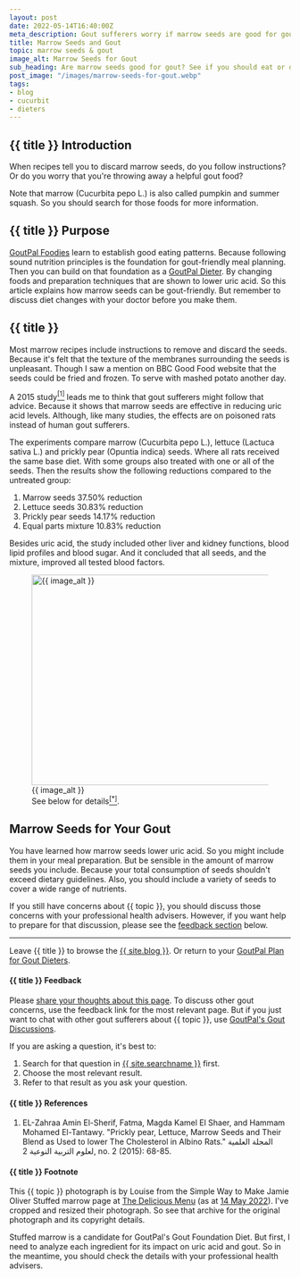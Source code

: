 ```yaml
---
layout: post
date: 2022-05-14T16:40:00Z
meta_description: Gout sufferers worry if marrow seeds are good for gout. Or should you avoid them? Read the facts about marrow seeds and gout now.
title: Marrow Seeds and Gout
topic: marrow seeds & gout
image_alt: Marrow Seeds for Gout
sub_heading: Are marrow seeds good for gout? See if you should eat or discard them.
post_image: "/images/marrow-seeds-for-gout.webp"
tags:
- blog
- cucurbit
- dieters
---
```

<h2 id="intro">{{ title }} Introduction</h2>
When recipes tell you to discard marrow seeds, do you follow instructions? Or do you worry that you're throwing away a helpful gout food?

Note that marrow (Cucurbita pepo L.) is also called pumpkin and summer squash. So you should search for those foods for more information.

<h2 id="intent">{{ title }} Purpose</h2>
<a href="/9569/goutpal-plan-for-gout-foodies/">GoutPal Foodies</a> learn to establish good eating patterns. Because following sound nutrition principles is the foundation for gout-friendly meal planning. Then you can build on that foundation as a <a href="/9601/goutpal-plan-for-gout-dieters/">GoutPal Dieter</a>. By changing foods and preparation techniques that are shown to lower uric acid. So this article explains how marrow seeds can be gout-friendly. But remember to discuss diet changes with your doctor before you make them.

<h2 id="marrow">{{ title }}</h2>
Most marrow recipes include instructions to remove and discard the seeds. Because it's felt that the texture of the membranes surrounding the seeds is unpleasant. Though I saw a mention on BBC Good Food website that the seeds could be fried and frozen. To serve with mashed potato another day.

A 2015 study<a href="#ref1"><sup>[1]</sup></a> leads me to think that gout sufferers might follow that advice. Because it shows that marrow seeds are effective in reducing uric acid levels. Although, like many studies, the effects are on poisoned rats instead of human gout sufferers.

The experiments compare marrow (Cucurbita pepo L.), lettuce (Lactuca sativa L.) and prickly pear (Opuntia indica) seeds. Where all rats received the same base diet. With some groups also treated with one or all of the seeds. Then the results show the following reductions compared to the untreated group:<ol>
<li>Marrow seeds 37.50% reduction</li>
<li>Lettuce seeds 30.83% reduction</li>
<li>Prickly pear seeds 14.17% reduction</li>
<li>Equal parts mixture 10.83% reduction</li>
</ol>

Besides uric acid, the study included  other liver and kidney functions, blood lipid profiles and blood sugar. And it concluded that all seeds, and the mixture, improved all tested blood factors.

<figure id="image" class="inner">
<img src="{{ post_image }}" alt="{{ image_alt }}"  width="610" height="377">
  <figcaption>{{ image_alt }}<br />See below for details<a href="#footnote"><sup>[*]</sup></a>.</figcaption>
</figure>
<h2 id="next">Marrow Seeds for Your Gout</h2>
You have learned how marrow seeds lower uric acid. So you might include them in your meal preparation. But be sensible in the amount of marrow seeds you include. Because your total consumption of seeds shouldn't exceed dietary guidelines. Also, you should include a variety of seeds to cover a wide range of nutrients.

If you still have concerns about {{ topic }}, you should discuss those concerns with your professional health advisers. However, if you want help to prepare for that discussion, please see the <a href="#feedback">feedback section</a> below.
<hr />
Leave {{ title }} to browse the <a href="/blog">{{ site.blog }}</a>. Or return to your <a href="/9601/goutpal-plan-for-gout-dieters/">GoutPal Plan for Gout Dieters</a>.

<h4 id="feedback">{{ title }} Feedback</h4>

Please <a href="{{ site.social_links.github }}issues">share your thoughts about this page</a>. To discuss other gout concerns, use the feedback link for the most relevant page. But if you just want to chat with other gout sufferers about {{ topic }}, use <a href="{{ site.social_links.github }}discussions">GoutPal's Gout Discussions</a>.

If you are asking a question, it's best to:<ol>
<li>Search for that question in <a href="{{ site.searchurl }}">{{ site.searchname }}</a> first.</li>
<li>Choose the most relevant result.</li>
<li>Refer to that result as you ask your question.</li>
</ol>

<h4 id="refs">{{ title }} References</h4>
<ol>
	<li id="ref1">EL-Zahraa Amin El-Sherif, Fatma, Magda Kamel El Shaer, and Hammam Mohamed El-Tantawy. "Prickly pear, Lettuce, Marrow Seeds and Their Blend as Used to lower The Cholesterol in Albino Rats." المجلة العلمية لعلوم التربية النوعية 2, no. 2 (2015): 68-85.</li>
</ol>

<h4 id="footnote">{{ title }} Footnote</h4>
This {{ topic }} photograph is by Louise from the Simple Way to Make Jamie Oliver Stuffed marrow page at <a href="https://deliciousmenu.netlify.app/">The Delicious Menu</a> (as at <a href="https://web.archive.org/web/20220514130800/https://deliciousmenu.netlify.app/mix/1402-simple-way-to-make-jamie-oliver-stuffed-marrow/">14 May 2022</a>).  I've cropped  and resized their photograph. So see that archive for the original photograph and its copyright details.

Stuffed marrow is a candidate for GoutPal's Gout Foundation Diet. But first, I need to analyze each ingredient for its impact on uric acid and gout. So in the meantime, you should check the details with your professional health advisers. 
